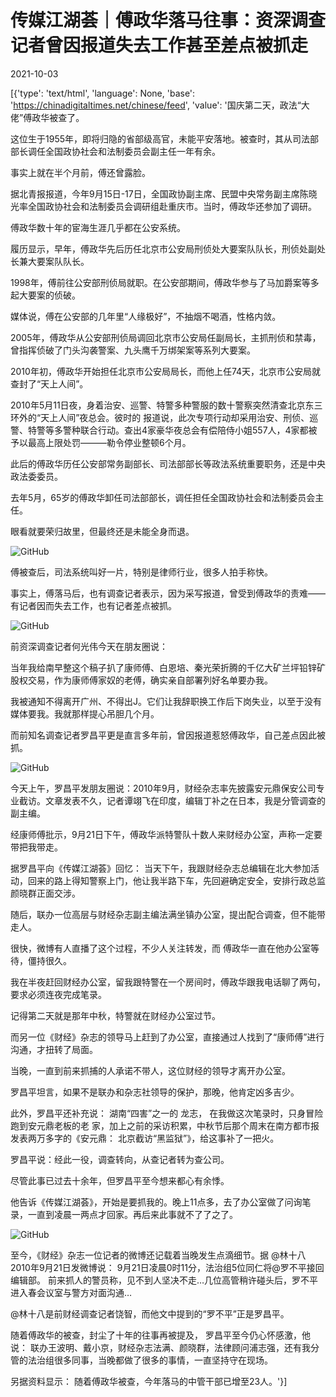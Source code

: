 # 传媒江湖荟｜傅政华落马往事：资深调查记者曾因报道失去工作甚至差点被抓走

2021-10-03

[{'type': 'text/html', 'language': None, 'base': 'https://chinadigitaltimes.net/chinese/feed', 'value': '国庆第二天，政法“大佬”傅政华被查了。

这位生于1955年，即将归隐的省部级高官，未能平安落地。被查时，其从司法部部长调任全国政协社会和法制委员会副主任一年有余。

事实上就在半个月前，傅还曾露脸。

据北青报报道，今年9月15日-17日，全国政协副主席、民盟中央常务副主席陈晓光率全国政协社会和法制委员会调研组赴重庆市。当时，傅政华还参加了调研。

傅政华数十年的宦海生涯几乎都在公安系统。

履历显示，早年，傅政华先后历任北京市公安局刑侦处大要案队队长，刑侦处副处长兼大要案队队长。

1998年，傅前往公安部刑侦局就职。在公安部期间，傅政华参与了马加爵案等多起大要案的侦破。

媒体说，傅在公安部的几年里“人缘极好”，不抽烟不喝酒，性格内敛。

2005年，傅政华从公安部刑侦局调回北京市公安局任副局长，主抓刑侦和禁毒，曾指挥侦破了门头沟袭警案、九头鹰千万绑架案等系列大要案。

2010年初，傅政华开始担任北京市公安局局长，而他上任74天，北京市公安局就查封了“天上人间”。

2010年5月11日夜，身着治安、巡警、特警多种警服的数十警察突然清查北京东三环外的“天上人间”夜总会。彼时的 报道说，此次专项行动却采用治安、刑侦、巡警、特警等多警种联合行动。查出4家豪华夜总会有偿陪侍小姐557人，4家都被予以最高上限处罚———勒令停业整顿6个月。

此后的傅政华历任公安部常务副部长、司法部部长等政法系统重要职务，还是中央政法委委员。

去年5月，65岁的傅政华卸任司法部部长，调任担任全国政协社会和法制委员会主任。

眼看就要荣归故里，但最终还是未能全身而退。

![GitHub](https://chinadigitaltimes.net/chinese/files/2021/10/post-671611-615887d17333f.png)

傅被查后，司法系统叫好一片，特别是律师行业，很多人拍手称快。

事实上，傅落马后，也有调查记者表示，因为采写报道，曾受到傅政华的责难——有记者因而失去工作，也有记者差点被抓。

![GitHub](https://chinadigitaltimes.net/chinese/files/2021/10/post-671611-615887d1a2189.png)

前资深调查记者何光伟今天在朋友圈说：

当年我给南早整这个稿子扒了康师傅、白恩培、秦光荣折腾的千亿大矿兰坪铅锌矿股权交易，作为康师傅家奴的老傅，确实亲自部署列好名单要办我。

我被通知不得离开广州、不得出J。它们让我辞职换工作后下岗失业，以至于没有媒体要我。我就那样提心吊胆几个月。

而前知名调查记者罗昌平更是直言多年前，曾因报道惹怒傅政华，自己差点因此被抓。

![GitHub](https://chinadigitaltimes.net/chinese/files/2021/10/post-671611-615887d1d591c.png)

今天上午，罗昌平发朋友圈说：2010年9月，财经杂志率先披露安元鼎保安公司专业截访。文章发表不久，记者谭翊飞在印度，编辑丁补之在日本，我是分管调查的副主编。

经康师傅批示，9月21日下午，傅政华派特警队十数人来财经办公室，声称一定要带把我带走。

据罗昌平向《传媒江湖荟》回忆： 当天下午，我跟财经杂志总编辑在北大参加活动，回来的路上得知警察上门，他让我半路下车，先回避确定安全，安排行政总监颜晓群正面交涉。

随后，联办一位高层与财经杂志副主编法满坐镇办公室，提出配合调查，但不能带走人。

很快，微博有人直播了这个过程，不少人关注转发，而 傅政华一直在他办公室等待，僵持很久。

我在半夜赶回财经办公室，留我跟特警在一个房间时，傅政华跟我电话聊了两句，要求必须连夜完成笔录。

记得第二天就是那年中秋，特警就在财经办公室过节。

而另一位《财经》杂志的领导马上赶到了办公室，直接通过人找到了“康师傅”进行沟通，才扭转了局面。

当晚，一直到前来抓捕的人承诺不带人，这位财经的领导才离开办公室。

罗昌平坦言，如果不是联办和杂志社领导的保护，那晚，他肯定凶多吉少。

此外，罗昌平还补充说： 湖南“四害”之一的 龙志， 在我做这次笔录时，只身冒险跑到安元鼎老板的老 家，加上之前的采访积累，中秋节后那个周末在南方都市报发表两万多字的《安元鼎： 北京截访“黑监狱”》，给这事补了一把火。

罗昌平说：经此一役，调查转向，从查记者转为查公司。

尽管此事已过去十余年，但罗昌平至今想来都心有余悸。

他告诉《传媒江湖荟》，开始是要抓我的。晚上11点多，去了办公室做了问询笔录，一直到凌晨一两点才回家。再后来此事就不了了之了。

![GitHub](https://chinadigitaltimes.net/chinese/files/2021/10/post-671611-615887d211460.png)

至今，《财经》杂志一位记者的微博还记载着当晚发生点滴细节。据 @林十八2010年9月21日发微博说： 9月21日凌晨0时11分，法治组5位同仁将@罗不平接回编辑部。 前来抓人的警员称，见不到人坚决不走&#8230;几位高管稍许碰头后，罗不平进入春会议室与警方对面沟通&#8230;

@林十八是前财经调查记者饶智，而他文中提到的“罗不平”正是罗昌平。

随着傅政华的被查，封尘了十年的往事再被提及， 罗昌平至今仍心怀感激，他说： 联办王波明、戴小京，财经杂志法满、颜晓群，法律顾问浦志强，还有我分管的法治组很多同事，当晚都做了很多的事情，一直坚持守在现场。

另据资料显示： 随着傅政华被查，今年落马的中管干部已增至23人。'}]